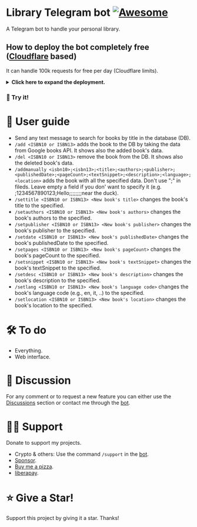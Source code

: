 # Library Telegram bot [![Awesome](https://cdn.jsdelivr.net/gh/sindresorhus/awesome@d7305f38d29fed78fa85652e3a63e154dd8e8829/media/badge.svg)](https://github.com/Mqtth3w/library-Telegram-bot)

A Telegram bot to handle your personal library.

## How to deploy the bot completely free ([Cloudflare](https://www.cloudflare.com/) based)
It can handle 100k requests for free per day (Cloudflare limits).

<details closed>
<summary><b>Click here to expand the deployment. </b></summary>
  
 The deployment only takes less than 10 minutes.
  
- Create a new bot on telegram with [@BotFather](https://telegram.me/BotFather). Save the api token for future use.
- Create a Cloudflare account and click add a website or application.
- Go to workers & pages then create a new worker so deploy it.
- Click edit so replace the code with the content of [lib_tel_bot.js](./lib_tel_bot.js). Deploy it.
- Click configure worker, go to setting, go to variables.
- Add the variable API_KEY. Which is the bot api token.
- Add the variable SECRET_TOKEN. Generate its value through the script [gen_token.py](./gen_token.py). You can also type it with your hands (1-256 characters. Only characters `A-Z`, `a-z`, `0-9`, `_` and `-` are allowed). Save it for future use.
- Encrypt all variables and save.

- ### DB setup
  Follow the instructions in the DB setup [file](./README2.md).

- ### Webhook
  Open the following link after substitution to configure webhook.
  ```
  https://api.telegram.org/bot<replace with your bot api token>/setWebhook?url=<replace with your worker url>&secret_token=<replace with your secret token>
  ```
  You should see something like {"ok":true,"result":true,"description":"Webhook was set"} then the bot works.
  <br><br>
  If you filled wrong info or need to update info you can delete webhook and then you can set it again. Open the following link after substitution to delete webhook.
  ```
  https://api.telegram.org/bot<replace with your bot api token>/deleteWebhook
  ```

</details>

### 🤌 Try it! 



# 📜 User guide 

- Send any text message to search for  books by title in the database (DB).
- `/add <ISBN10 or ISBN13>` adds the book to the DB by taking the data from Google books API. It shows also the added book's data.
-  `/del <ISBN10 or ISBN13>` remove the book from the DB. It shows also the deleted book's data.
-  `/addmanually <isbn10>;<isbn13>;<title>;<authors>;<publisher>;<publishedDate>;<pageCount>;<textSnippet>;<description>;<language>;<location>` adds the book with all the specified data. Don't use ";" in fileds. Leave empty a field if you don' want to specify it (e.g. ;1234567890123;Hello;;;;;;;;near the duck).
-  `/settitle <ISBN10 or ISBN13> <New book's title>` changes the book's title to the specified.
-  `/setauthors <ISBN10 or ISBN13> <New book's authors>` changes the book's authors to the specified.
-  `/setpublisher <ISBN10 or ISBN13> <New book's publisher>` changes the book's publisher to the specified.
-  `/setdate <ISBN10 or ISBN13> <New book's publishedDate>` changes the book's publishedDate to the specified.
-  `/setpages <ISBN10 or ISBN13> <New book's pageCount>` changes the book's pageCount to the specified.
-  `/setsnippet <ISBN10 or ISBN13> <New book's textSnippet>` changes the book's textSnippet to the specified.
-  `/setdesc <ISBN10 or ISBN13> <New book's description>` changes the book's description to the specified.
-  `/setlang <ISBN10 or ISBN13> <New book's language code>` changes the book's language code (e.g., en, it, ..) to the specified.
-  `/setlocation <ISBN10 or ISBN13> <New book's location>` changes the book's location to the specified.

# 🛠️ To do 
- Everything.
- Web interface.

# 💭 Discussion 
For any comment or to request a new feature you can either use the [Discussions](https://github.com/Mqtth3w/library-Telegram-bot/discussions) section or contact me through the [bot](https://t.me/Mqtth3w_support_bot).

# 🫶🏼 Support 
Donate to support my projects. 
- Crypto & others: Use the command `/support` in the [bot](https://t.me/Mqtth3w_support_bot).
- [Sponsor](https://github.com/sponsors/Mqtth3w).
- [Buy me a pizza](https://buymeacoffee.com/mqtth3w).
- [liberapay](https://liberapay.com/mqtth3w).

# ⭐ Give a Star!
Support this project by giving it a star. Thanks!
